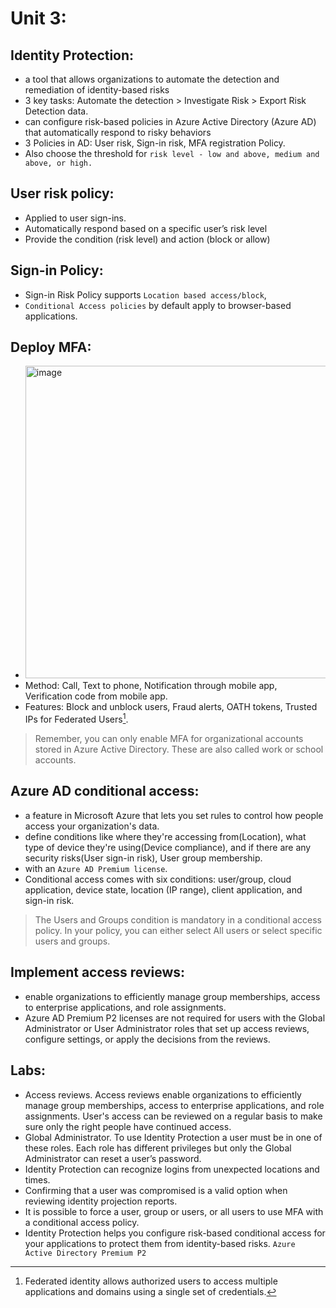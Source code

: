 # Unit 3:

## Identity Protection:
- a tool that allows organizations to automate the detection and remediation of identity-based risks
- 3 key tasks: Automate the detection > Investigate Risk > Export Risk Detection data.
- can configure risk-based policies in Azure Active Directory (Azure AD) that automatically respond to risky behaviors
- 3 Policies in AD: User risk, Sign-in risk, MFA registration Policy.
- Also choose the threshold for `risk level - low and above, medium and above, or high.`

## User risk policy:
- Applied to user sign-ins.
- Automatically respond based on a specific user’s risk level
- Provide the condition (risk level) and action (block or allow)

## Sign-in Policy:
- Sign-in Risk Policy supports `Location based access/block`,
- `Conditional Access policies` by default apply to browser-based applications.

## Deploy MFA:
- <img width="500" alt="image" src="https://github.com/cybersome/Azure-Certifications-Guides/assets/40174034/121301af-ffba-4ae9-a3fe-5d29cf6d5ced">
- Method: Call, Text to phone, Notification through mobile app, Verification code from mobile app.
- Features: Block and unblock users, Fraud alerts, OATH tokens, Trusted IPs for Federated Users[^1].
> Remember, you can only enable MFA for organizational accounts stored in Azure Active Directory. These are also called work or school accounts.


## Azure AD conditional access:
- a feature in Microsoft Azure that lets you set rules to control how people access your organization's data.
- define conditions like where they're accessing from(Location), what type of device they're using(Device compliance), and if there are any security risks(User sign-in risk), User group membership.
- with an `Azure AD Premium license`.
- Conditional access comes with six conditions: user/group, cloud application, device state, location (IP range), client application, and sign-in risk.
> The Users and Groups condition is mandatory in a conditional access policy. In your policy, you can either select All users or select specific users and groups.

## Implement access reviews:
- enable organizations to efficiently manage group memberships, access to enterprise applications, and role assignments.
- Azure AD Premium P2 licenses are not required for users with the Global Administrator or User Administrator roles that set up access reviews, configure settings, or apply the decisions from the reviews.


## Labs:
- Access reviews. Access reviews enable organizations to efficiently manage group memberships, access to enterprise applications, and role assignments. User's access can be reviewed on a regular basis to make sure only the right people have continued access.
- Global Administrator. To use Identity Protection a user must be in one of these roles. Each role has different privileges but only the Global Administrator can reset a user’s password.
- Identity Protection can recognize logins from unexpected locations and times.
- Confirming that a user was compromised is a valid option when reviewing identity projection reports.
- It is possible to force a user, group or users, or all users to use MFA with a conditional access policy. 
- Identity Protection helps you configure risk-based conditional access for your applications to protect them from identity-based risks. `Azure Active Directory Premium P2`







[^1]: Federated identity allows authorized users to access multiple applications and domains using a single set of credentials.
